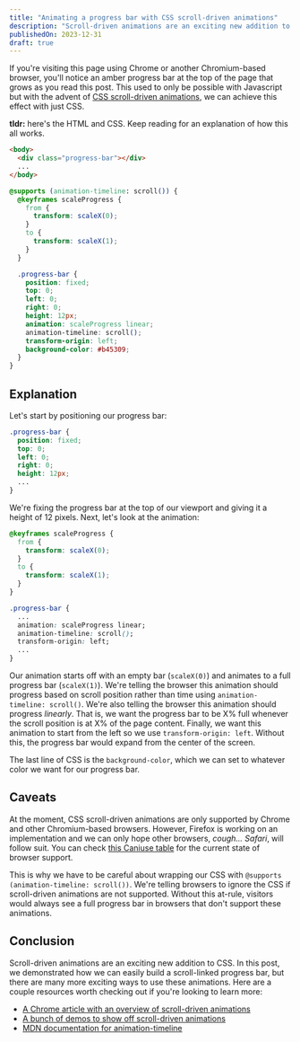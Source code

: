 ```yaml
---
title: "Animating a progress bar with CSS scroll-driven animations"
description: "Scroll-driven animations are an exciting new addition to CSS. In this post, we build a scroll-linked progress bar that fills up as you scroll down the page."
publishedOn: 2023-12-31
draft: true
---
```


If you're visiting this page using Chrome or another Chromium-based browser, you'll notice an amber progress bar at the top of the page that grows as you read this post. This used to only be possible with Javascript but with the advent of [CSS scroll-driven animations](https://developer.mozilla.org/en-US/docs/Web/CSS/CSS_scroll-driven_animations), we can achieve this effect with just CSS.

**tldr:** here's the HTML and CSS. Keep reading for an explanation of how this all works.

```html {2}
<body>
  <div class="progress-bar"></div>
  ...
</body>
```

```css
@supports (animation-timeline: scroll()) {
  @keyframes scaleProgress {
    from {
      transform: scaleX(0);
    }
    to {
      transform: scaleX(1);
    }
  }

  .progress-bar {
    position: fixed;
    top: 0;
    left: 0;
    right: 0;
    height: 12px;
    animation: scaleProgress linear;
    animation-timeline: scroll();
    transform-origin: left;
    background-color: #b45309;
  }
}
```

## Explanation

Let's start by positioning our progress bar:

```css {2-6}
.progress-bar {
  position: fixed;
  top: 0;
  left: 0;
  right: 0;
  height: 12px;
  ...
}
```

We're fixing the progress bar at the top of our viewport and giving it a height of 12 pixels. Next, let's look at the animation:

```css {1-8,12-14}
@keyframes scaleProgress {
  from {
    transform: scaleX(0);
  }
  to {
    transform: scaleX(1);
  }
}

.progress-bar {
  ...
  animation: scaleProgress linear;
  animation-timeline: scroll();
  transform-origin: left;
  ...
}
```

Our animation starts off with an empty bar (`scaleX(0)`) and animates to a full progress bar (`scaleX(1)`). We're telling the browser this animation should progress based on scroll position rather than time using `animation-timeline: scroll()`. We're also telling the browser this animation should progress *linearly*. That is, we want the progress bar to be X% full whenever the scroll position is at X% of the page content. Finally, we want this animation to start from the left so we use `transform-origin: left`. Without this, the progress bar would expand from the center of the screen.

The last line of CSS is the `background-color`, which we can set to whatever color we want for our progress bar.

## Caveats

At the moment, CSS scroll-driven animations are only supported by Chrome and other Chromium-based browsers. However, Firefox is working on an implementation and we can only hope other browsers, *cough... Safari*, will follow suit. You can check [this Caniuse table](https://caniuse.com/mdn-css_properties_scroll-timeline) for the current state of browser support.

This is why we have to be careful about wrapping our CSS with `@supports (animation-timeline: scroll())`. We're telling browsers to ignore the CSS if scroll-driven animations are not supported. Without this at-rule, visitors would always see a full progress bar in browsers that don't support these animations.

## Conclusion

Scroll-driven animations are an exciting new addition to CSS. In this post, we demonstrated how we can easily build a scroll-linked progress bar, but there are many more exciting ways to use these animations. Here are a couple resources worth checking out if you're looking to learn more:

* [A Chrome article with an overview of scroll-driven animations](https://developer.chrome.com/docs/css-ui/scroll-driven-animations)
* [A bunch of demos to show off scroll-driven animations](https://scroll-driven-animations.style/)
* [MDN documentation for animation-timeline](https://developer.mozilla.org/en-US/docs/Web/CSS/animation-timeline)
